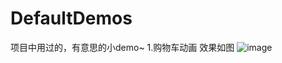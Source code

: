 # DefaultDemos
项目中用过的，有意思的小demo~
1.购物车动画 效果如图
 ![image](https://github.com/liuxiaodongdefault/DefaultDemos/raw/master/gif/cart_add.png)
